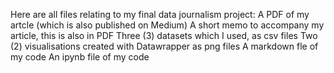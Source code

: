 Here are all files relating to my final data journalism project:
A PDF of my artcle (which is also published on Medium)
A short memo to accompany my article, this is also in PDF
Three (3) datasets which I used, as csv files
Two (2) visualisations created with Datawrapper as png files 
A markdown fle of my code 
An ipynb file of my code

